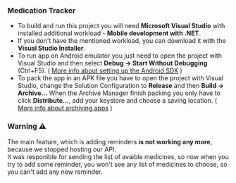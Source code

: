 ### Medication Tracker
- To build and run this project you will need __Microsoft Visual Studio__ with installed additional workload - __Mobile development with .NET__.  
- If you don't have the mentioned workload, you can download it with the __Visual Studio Installer__.  
- To run app on Android emulator you just need to open the project with Visual Studio and then select __Debug -> Start Without Debugging__ (Ctrl+F5). ( [More info about setting up the Android SDK](https://docs.microsoft.com/en-us/xamarin/android/get-started/installation/android-sdk?tabs=windows) )
- To pack the app in an APK file you have to open the project with Visual Studio, change the Solution Configuration to __Release__ and then __Build -> Archive...__ When the Archive Manager finish packing you only have to click __Distribute...__, add your keystore and choose a saving location. ( [More info about archiving apps](https://docs.microsoft.com/en-us/xamarin/android/deploy-test/release-prep/?tabs=windows#archive) )

### Warning &#9888;
The main feature, which is adding reminders __is not working any more__, because we stopped hosting our API.  
It was responible for sending the list of avaible medicines, so now when you try to add some reminder, you won't see any list of medicines to choose, so you can't add any new reminder.
